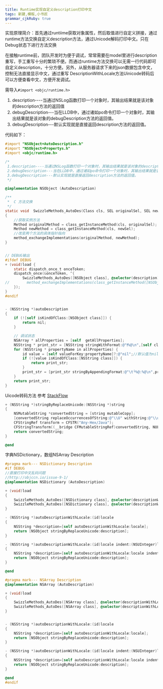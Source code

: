 ```yaml
---
title: Runtime实现自定义description打印中文
tags: 新建,模板,小书匠
grammar_cjkRuby: true
---
```

实现原理简介：首先通过runtiime获取对象属性，然后取值进行自定义拼接，通过runtime方法交换自定义description方法，通过Unicode解码打印中文。只在Debug状态下进行方法交换

在接触runtime前，团队开发时为便于调试，常常需要在model里进行description重写，手工重写十分的繁琐不便。而通过runtime方法交换可以无需一行代码即可自定义description，十分方便。另外，从服务器请求下来的json数据包含中文，控制无法直接显示中文，通过重写
DescriptionWithLocale方法Uinicode转码后可以方便查看中文，方便开发调试。

需导入`#import <objc/runtime.h>`
 1. description----当通过NSLog函数打印一个对象时，其输出结果就是该对象的description方法的返回值
 2. debugDescription---当在LLDB中，通过诸如po命令打印一个对象时，其输出结果就是该对象的debugDescription方法的返回值。
 3. debugDescription---默认实现就是直接返回description方法的返回值。

代码如下：
```objectivec
#import "NSObject+AutoDescription.h"
#import "NSObject+Propertys.h"
#import <objc/runtime.h>

/*
 1.description----当通过NSLog函数打印一个对象时，其输出结果就是该对象的description方法的返回值
 2.debugDescription---当在LLDB中，通过诸如po命令打印一个对象时，其输出结果就是该对象的debugDescription方法的返回值。
 3.debugDescription---默认实现就是直接返回description方法的返回值。
 */

@implementation NSObject (AutoDescription)

/**
 *  C 方法交换
 */
static void  SwizzleMethods_AutoDes(Class cls, SEL originalSel, SEL newSel)
{
    //获取实例方法
    Method originalMethod = class_getInstanceMethod(cls, originalSel);
    Method newMethod = class_getInstanceMethod(cls, newSel);
    //改变两个方法的具体指针指向
    method_exchangeImplementations(originalMethod, newMethod);
}


// DEBUG输出
#ifdef DEBUG
+ (void)load {
    static dispatch_once_t onceToken;
    dispatch_once(&onceToken, ^{
        SwizzleMethods_AutoDes([NSObject class], @selector(description), @selector(autoDescription));
//        method_exchangeImplementations(class_getInstanceMethod([NSObject class], @selector(description)), class_getInstanceMethod([NSObject class], @selector(autoDescription)));
    });
}
#endif


- (NSString *)autoDescription
{
    if (![self isKindOfClass:[NSObject class]]) {
        return nil;
    }

    // 调试状态
    NSArray * allProperties = [self  getAllProperties];
    NSString * print_str = [NSString stringWithFormat:@"❗%@\n",[self class]];
    for (NSString * propertyName in allProperties) {
        id value = [self valueForKey:propertyName]?:@"nil";//默认值为nil字符串
        if (![value isKindOfClass:[NSString class]]) {
            return print_str;
        }
        print_str = [print_str stringByAppendingFormat:@"\t└%@:%@\n",propertyName,value];
    }
    return print_str;
}
```


Uicode转码方法
参考 [StackFlow](http://stackoverflow.com/questions/2099349/using-objectivec-cocoa-to-unescape-unicode-characters-ie-u1234/)



```objectivec
+ (NSString *)stringByReplaceUnicode:(NSString *)string
{
    NSMutableString *convertedString = [string mutableCopy];
    [convertedString replaceOccurrencesOfString:@"\\U" withString:@"\\u" options:0 range:NSMakeRange(0, convertedString.length)];
    CFStringRef transform = CFSTR("Any-Hex/Java");
    CFStringTransform((__bridge CFMutableStringRef)convertedString, NULL, transform, YES);
    return convertedString;
}

@end
```

字典NSDictionary，数组NSArray Description
```objectivec
#pragma mark--- NSDictionary Description
#if DEBUG
//直接打印中文乱码问题
//http://objccn.io/issue-9-1/
@implementation NSDictionary (AutoDescription)

+ (void)load
{
    SwizzleMethods_AutoDes([NSDictionary class], @selector(descriptionWithLocale:), @selector(autoDescriptionWithLocale:));
    SwizzleMethods_AutoDes([NSDictionary class], @selector(descriptionWithLocale:indent:), @selector(autoDescriptionWithLocale:indent:));
}

- (NSString *)autoDescriptionWithLocale:(id)locale
{
    NSString *description=[self autoDescriptionWithLocale:locale];
    return [NSObject stringByReplaceUnicode:description];
}

- (NSString *)autoDescriptionWithLocale:(id)locale indent:(NSUInteger)level
{
    NSString *description=[self autoDescriptionWithLocale:locale indent:level];
    return [NSObject stringByReplaceUnicode:description];
}

@end

#pragma mark--- NSArray Description
@implementation NSArray (AutoDescription)

+ (void)load
{
    SwizzleMethods_AutoDes([NSArray class], @selector(descriptionWithLocale:), @selector(autoDescriptionWithLocale:));
    SwizzleMethods_AutoDes([NSArray class], @selector(descriptionWithLocale:indent:), @selector(autoDescriptionWithLocale:indent:));
}


- (NSString *)autoDescriptionWithLocale:(id)locale
{
    NSString *description=[self autoDescriptionWithLocale:locale];
    return [NSObject stringByReplaceUnicode:description];
}

- (NSString *)autoDescriptionWithLocale:(id)locale indent:(NSUInteger)level
{
    NSString *description=[self autoDescriptionWithLocale:locale indent:level];
    return [NSObject stringByReplaceUnicode:description];
}

@end
#endif

```